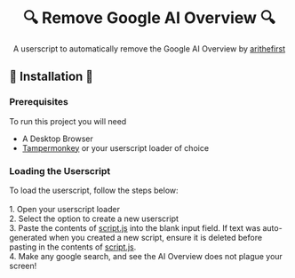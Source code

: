 <h1 align="center" style="font-weight: bold;">🔍 Remove Google AI Overview 🔍</h1>

<p align="center">A userscript to automatically remove the Google AI Overview by <a href="https://arithefirst.com">arithefirst</a></p>

<h2 id="started">🚀 Installation 🚀</h2>
<h3>Prerequisites</h3>

To run this project you will need
- A Desktop Browser
- [Tampermonkey](https://www.tampermonkey.net/) or your userscript loader of choice

<h3>Loading the Userscript</h3>
To load the userscript, follow the steps below:<br><br>
1. Open your userscript loader<br>
2. Select the option to create a new userscript<br>
3. Paste the contents of <a href="https://github.com/arithefirst/Remove-Google-AI-Overview/blob/main/script.js">script.js</a> into the blank input field. If text was auto-generated when you created a new script, ensure it is deleted before pasting in the contents of <a href="https://github.com/arithefirst/Remove-Google-AI-Overview/blob/main/script.js">script.js</a>.<br>
4. Make any google search, and see the AI Overview does not plague your screen!<br>
